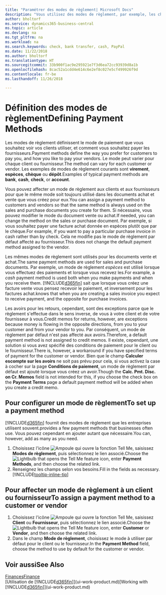 ```yaml
---
title: "Paramétrer des modes de règlement| Microsoft Docs"
description: "Vous utilisez des modes de règlement, par exemple, les chèques, le transfert bancaire, les espèces, ou Paypal, pour définir la façon dont les factures vente et achat sont payées."
author: bholtorf
ms.service: dynamics365-business-central
ms.topic: article
ms.devlang: na
ms.tgt_pltfrm: na
ms.workload: na
ms.search.keywords: check, bank transfer, cash, PayPal
ms.date: 11/22/2018
ms.author: bholtorf
ms.translationtype: HT
ms.sourcegitcommit: 33b900f1ac9e295921e7f3d6ea72cc93939d8a1b
ms.openlocfilehash: 8cac52a1cdd4e614c6e2ef8c027e5cf499926f9d
ms.contentlocale: fr-be
ms.lasthandoff: 11/26/2018

---
```

# <a name="defining-payment-methods"></a><span data-ttu-id="19465-103">Définition des modes de règlement</span><span class="sxs-lookup"><span data-stu-id="19465-103">Defining Payment Methods</span></span>
<span data-ttu-id="19465-104">Les modes de règlement définissent le mode de paiement que vous souhaitez voir vos clients utiliser, et comment vous souhaitez payer les fournisseurs.</span><span class="sxs-lookup"><span data-stu-id="19465-104">Payment methods define the way you prefer for customers to pay you, and how you like to pay your vendors.</span></span> <span data-ttu-id="19465-105">Le mode peut varier pour chaque client ou fournisseur.</span><span class="sxs-lookup"><span data-stu-id="19465-105">The method can vary for each customer or vendor.</span></span> <span data-ttu-id="19465-106">Les exemples de modes de règlement courants sont **virement**, **espèces**, **chèque** ou **dépôt**.</span><span class="sxs-lookup"><span data-stu-id="19465-106">Examples of typical payment methods are **bank**, **cash**, **check**, or **account**.</span></span> 

<span data-ttu-id="19465-107">Vous pouvez affecter un mode de règlement aux clients et aux fournisseurs pour que le même mode soit toujours utilisé dans les documents achat et vente que vous créez pour eux.</span><span class="sxs-lookup"><span data-stu-id="19465-107">You can assign a payment method to customers and vendors so that the same method is always used on the sales and purchase documents you create for them.</span></span> <span data-ttu-id="19465-108">Si nécessaire, vous pouvez modifier le mode du document vente ou achat.</span><span class="sxs-lookup"><span data-stu-id="19465-108">If needed, you can change the method on the sales or purchase document.</span></span> <span data-ttu-id="19465-109">Par exemple, si vous souhaitez payer une facture achat donnée en espèces plutôt que par le chèque.</span><span class="sxs-lookup"><span data-stu-id="19465-109">For example, if you want to pay a particular purchase invoice in cash rather than by check.</span></span> <span data-ttu-id="19465-110">Cela ne modifie pas le mode de règlement par défaut affecté au fournisseur.</span><span class="sxs-lookup"><span data-stu-id="19465-110">This does not change the default payment method assigned to the vendor.</span></span>

<span data-ttu-id="19465-111">Les mêmes modes de règlement sont utilisés pour les documents vente et achat.</span><span class="sxs-lookup"><span data-stu-id="19465-111">The same payment methods are used for sales and purchase documents.</span></span> <span data-ttu-id="19465-112">Par exemple, un mode de règlement _espèces_ est utilisé lorsque vous effectuez des paiements et lorsque vous recevez les.</span><span class="sxs-lookup"><span data-stu-id="19465-112">For example, a _cash_ payment method is used both when you make payments and when you receive them.</span></span> [!INCLUDE[d365fin](includes/d365fin_md.md)] <span data-ttu-id="19465-113">sait que lorsque vous créez une facture vente vous pensez recevoir le paiement, et inversement pour les factures achat.</span><span class="sxs-lookup"><span data-stu-id="19465-113">knows that when you are creating a sales invoice you expect to receive payment, and the opposite for purchase invoices.</span></span> 

<span data-ttu-id="19465-114">Les avoirs pour les retours, cependant, sont des exceptions parce que le règlement s'effectue dans le sens inverse, de vous à votre client et de votre fournisseur à vous.</span><span class="sxs-lookup"><span data-stu-id="19465-114">Credit memos for returns, however, are exceptions because money is flowing in the opposite directions, from you to your customer and from your vendor to you.</span></span> <span data-ttu-id="19465-115">Par conséquent, un mode de règlement par défaut n'est pas affecté aux avoirs.</span><span class="sxs-lookup"><span data-stu-id="19465-115">Therefore, a default payment method is not assigned to credit memos.</span></span> <span data-ttu-id="19465-116">Il existe, cependant, une solution si vous avez spécifié des conditions de paiement pour le client ou le fournisseur.</span><span class="sxs-lookup"><span data-stu-id="19465-116">There is, however, a workaround if you have specified terms of payment for the customer or vendor.</span></span> <span data-ttu-id="19465-117">Bien que le champ **Calculer escompte sur les avoirs** ne soit pas prévu pour cela, si vous activez la case à cocher sur la page **Conditions de paiement**, un mode de règlement par défaut est ajouté lorsque vous créez un avoir.</span><span class="sxs-lookup"><span data-stu-id="19465-117">Though the **Calc. Pmt. Disc. on Cr. Memos** field is not intended for this, if you choose the check box on the **Payment Terms** page a default payment method will be added when you create a credit memo.</span></span>

## <a name="to-set-up-a-payment-method"></a><span data-ttu-id="19465-118">Pour configurer un mode de règlement</span><span class="sxs-lookup"><span data-stu-id="19465-118">To set up a payment method</span></span>
[!INCLUDE[d365fin](includes/d365fin_md.md)] <span data-ttu-id="19465-119">fournit des modes de règlement que les entreprises utilisent souvent.</span><span class="sxs-lookup"><span data-stu-id="19465-119">provides a few payment methods that businesses often use.</span></span> <span data-ttu-id="19465-120">Vous pouvez cependant en ajouter autant que nécessaire.</span><span class="sxs-lookup"><span data-stu-id="19465-120">You can, however, add as many as you need.</span></span>

1. <span data-ttu-id="19465-121">Choisissez l'icône ![Ampoule qui ouvre la fonction Tell Me](media/ui-search/search_small.png "Dites-moi ce que vous voulez faire"), saisissez **Modes de règlement**, puis sélectionnez le lien associé.</span><span class="sxs-lookup"><span data-stu-id="19465-121">Choose the ![Lightbulb that opens the Tell Me feature](media/ui-search/search_small.png "Tell me what you want to do") icon, enter **Payment Methods**, and then choose the related link.</span></span>
2. <span data-ttu-id="19465-122">Renseignez les champs selon vos besoins.</span><span class="sxs-lookup"><span data-stu-id="19465-122">Fill in the fields as necessary.</span></span> [!INCLUDE[tooltip-inline-tip](includes/tooltip-inline-tip_md.md)]

## <a name="to-assign-a-payment-method-to-a-customer-or-vendor"></a><span data-ttu-id="19465-123">Pour affecter un mode de règlement à un client ou fournisseur</span><span class="sxs-lookup"><span data-stu-id="19465-123">To assign a payment method to a customer or vendor</span></span>
1. <span data-ttu-id="19465-124">Choisissez l'icône ![Ampoule qui ouvre la fonction Tell Me](media/ui-search/search_small.png "Dites-moi ce que vous voulez faire"), saisissez **Client** ou **Fournisseur**, puis sélectionnez le lien associé.</span><span class="sxs-lookup"><span data-stu-id="19465-124">Choose the ![Lightbulb that opens the Tell Me feature](media/ui-search/search_small.png "Tell me what you want to do") icon, enter **Customer** or **Vendor**, and then choose the related link.</span></span>
2. <span data-ttu-id="19465-125">Dans le champ **Mode de règlement**, choisissez le mode à utiliser par défaut pour le client ou le fournisseur.</span><span class="sxs-lookup"><span data-stu-id="19465-125">In the **Payment Method** field, choose the method to use by default for the customer or vendor.</span></span>

## <a name="see-also"></a><span data-ttu-id="19465-126">Voir aussi</span><span class="sxs-lookup"><span data-stu-id="19465-126">See Also</span></span>
[<span data-ttu-id="19465-127">Finances</span><span class="sxs-lookup"><span data-stu-id="19465-127">Finance</span></span>](finance.md)  
<span data-ttu-id="19465-128">[Utilisation de [!INCLUDE[d365fin](includes/d365fin_md.md)]](ui-work-product.md)</span><span class="sxs-lookup"><span data-stu-id="19465-128">[Working with [!INCLUDE[d365fin](includes/d365fin_md.md)]](ui-work-product.md)</span></span>  

